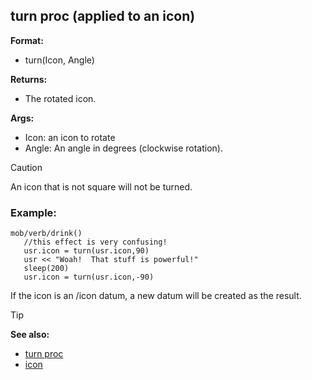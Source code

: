 ## turn proc (applied to an icon)

**Format:**
+   turn(Icon, Angle)

**Returns:**
+   The rotated icon.

**Args:**
+   Icon: an icon to rotate
+   Angle: An angle in degrees (clockwise rotation).

> [!CAUTION]
> An icon that is not square will not be turned. 

### Example:

``` dm
mob/verb/drink()
   //this effect is very confusing!
   usr.icon = turn(usr.icon,90)
   usr << "Woah!  That stuff is powerful!"
   sleep(200)
   usr.icon = turn(usr.icon,-90)
```
 
If the icon is an /icon datum, a new datum will be created as the result.

> [!TIP] 
> **See also:**
> +   [turn proc](/ref/proc/turn.md) 
> +   [icon](/ref/icon.md)